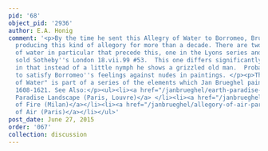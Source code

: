 ```yaml
---
pid: '68'
object_pid: '2936'
author: E.A. Honig
comment: '<p>By the time he sent this Allegry of Water to Borromeo, Brueghel had been
  producing this kind of allegory for more than a decade. There are two allegories
  of water in particular that precede this, one in the Lyons series and one that was
  sold Sotheby''s London 18.vii.99 #53.  This one differs significantly from the others
  in that instead of a little nymph he shows a grizzled old man.  Probably this was
  to satisfy Borromeo''s feelings against nudes in paintings. </p><p>The Milan"Allegory
  of Water" is part of a series of the elements which Jan Brueghel painted between
  1608-1621. See Also:</p><ul><li><a href="/janbrueghel/earth-paradise-landscape-paris-louvre">Earth:
  Paradise Landscape (Paris, Louvre)</a> </li><li><a href="/janbrueghel/allegory-of-fire-milan">Allegory
  of Fire (Milan)</a></li><li><a href="/janbrueghel/allegory-of-air-paris">Allegory
  of Air (Paris)</a></li></ul>'
post_date: June 27, 2015
order: '067'
collection: discussion
---
```

